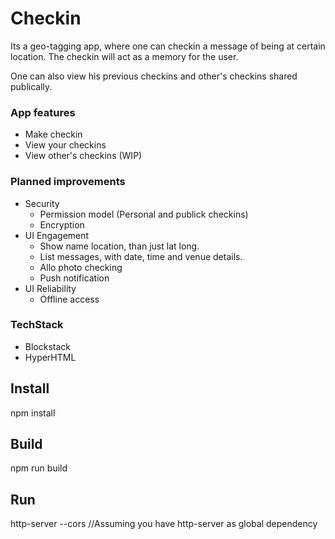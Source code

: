 # Checkin

Its a geo-tagging app, where one can checkin a message of being at certain location. The checkin will act as a memory for the user.

One can also view his previous checkins and other's checkins shared publically.

### App features
* Make checkin
* View your checkins
* View other's checkins (WIP)

### Planned improvements
* Security
  * Permission model (Personal and publick checkins)
  * Encryption
* UI Engagement
  * Show name location, than just lat long.
  * List messages, with date, time and venue details.
  * Allo photo checking
  * Push notification
* UI Reliability
  * Offline access
  
### TechStack
* Blockstack
* HyperHTML


## Install

npm install

## Build

npm run build

## Run

http-server --cors //Assuming you have http-server as global dependency
